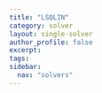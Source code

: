 ```yaml
---
title: "LSQLIN"
category: solver
layout: single-solver
author_profile: false
excerpt:
tags:
sidebar:
  nav: "solvers"
---
```

